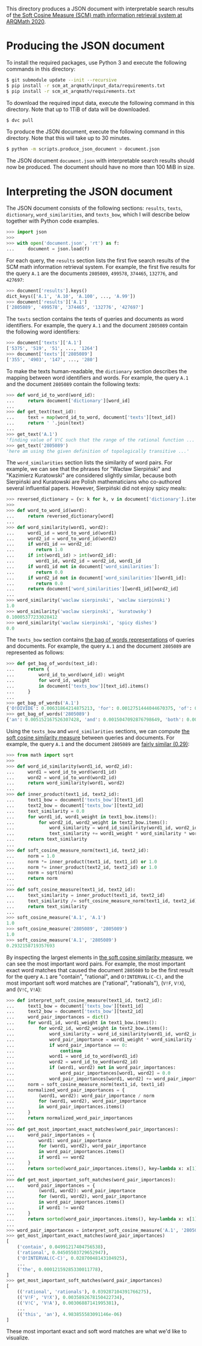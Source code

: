 This directory produces a JSON document with interpretable search results of
[the Soft Cosine Measure (SCM) math information retrieval system at ARQMath
2020][paper].

 [paper]: http://ceur-ws.org/Vol-2696/paper_235.pdf#page=10

# Producing the JSON document

To install the required packages, use Python 3 and execute the following
commands in this directory:

``` sh
$ git submodule update --init --recursive
$ pip install -r scm_at_arqmath/input_data/requirements.txt
$ pip install -r scm_at_arqmath/requirements.txt
```

To download the required input data, execute the following command in this
directory. Note that up to 1TiB of data will be downloaded.

``` sh
$ dvc pull
```

To produce the JSON document, execute the following command in this directory.
Note that this will take up to 30 minutes.

``` sh
$ python -m scripts.produce_json_document > document.json
```

The JSON document `document.json` with interpretable search results should now
be produced. The document should have no more than 100 MiB in size.

# Interpreting the JSON document

The JSON document consists of the following sections: `results`, `texts`,
`dictionary`, `word_similarities`, and `texts_bow`, which I will describe
below together with Python code examples.

``` python
>>> import json
>>>
>>> with open('document.json', 'rt') as f:
...     document = json.load(f)
```

For each query, the `results` section lists the first five search results
of the SCM math information retrieval system. For example, the first five
results for the query `A.1` are the documents `2805089`, `499578`, `374465`,
`132776`, and `427697`:

``` python
>>> document['results'].keys()
dict_keys(['A.1', 'A.10', 'A.100', ..., 'A.99'])
>>> document['results']['A.1']
['2805089', '499578', '374465', '132776', '427697']
```

The `texts` section contains the texts of queries and documents as word
identifiers.  For example, the query `A.1` and the document `2805089` contain
the following word identifiers:

``` python
>>> document['texts']['A.1']
['5375', '519', '51', ..., '1264']
>>> document['texts']['2805089']
['355', '4903', '147', ..., '280']
```

To make the texts human-readable, the `dictionary` section describes the
mapping between word identifiers and words. For example, the query `A.1` and
the document `2805089` contain the following texts:

``` python
>>> def word_id_to_word(word_id):
...     return document['dictionary'][word_id]
...
>>> def get_text(text_id):
...     text = map(word_id_to_word, document['texts'][text_id])
...     return ' '.join(text)
...
>>> get_text('A.1')
'finding value of V!C such that the range of the rational function ...'
>>> get_text('2805089')
'here am using the given definition of topologically transitive ...'
```

The `word_similarities` section lists the similarity of word pairs. For
example, we can see that the phrases for "Wacław Sierpiński" and "Kazimierz
Kuratowski" are considered slightly similar, because both Sierpiński and
Kuratowski are Polish mathematicians who co-authored several influential
papers. However, Sierpiński did not enjoy spicy meals:

``` python
>>> reversed_dictionary = {v: k for k, v in document['dictionary'].items()}
>>>
>>> def word_to_word_id(word):
...     return reversed_dictionary[word]
...
>>> def word_similarity(word1, word2):
...     word1_id = word_to_word_id(word1)
...     word2_id = word_to_word_id(word2)
...     if word1_id == word2_id:
...        return 1.0
...     if int(word1_id) > int(word2_id):
...        word1_id, word2_id = word2_id, word1_id
...     if word1_id not in document['word_similarities']:
...        return 0.0
...     if word2_id not in document['word_similarities'][word1_id]:
...        return 0.0
...     return document['word_similarities'][word1_id][word2_id]
...
>>> word_similarity('waclaw sierpinski', 'waclaw sierpinski')
1.0
>>> word_similarity('waclaw sierpinski', 'kuratowsky')
0.10005377233028412
>>> word_similarity('waclaw sierpinski', 'spicy dishes')
0.0
```

The `texts_bow` section contains [the bag of words representations][bow] of
queries and documents. For example, the query `A.1` and the document `2805089`
are represented as follows:

 [bow]: https://en.wikipedia.org/wiki/Bag-of-words_model

``` python
>>> def get_bag_of_words(text_id):
...     return {
...         word_id_to_word(word_id): weight
...         for word_id, weight
...         in document['texts_bow'][text_id].items()
...     }
...
>>> get_bag_of_words('A.1')
{'O!DIVIDE': 0.00631864214875213, 'for': 0.0012751444044670375, 'of': 0.0016497711588802603, ...} 
>>> get_bag_of_words('2805089')
{'an': 0.005152167526307428, 'and': 0.0015047092876798649, 'both': 0.0068842247445634165, ...}
```

Using the `texts_bow` and `word_similarities` sections, we can compute [the
soft cosine similarity measure][scm] between queries and documents. For
example, the query `A.1` and the document `2805089` are [fairly similar
(0.29)][landis-koch]:

 [landis-koch]: https://en.wikipedia.org/wiki/Cohen%27s_kappa#Interpreting_magnitude
 [scm]: https://en.wikipedia.org/wiki/Cosine_similarity#Soft_cosine_measure

``` python
>>> from math import sqrt
>>>
>>> def word_id_similarity(word1_id, word2_id):
...     word1 = word_id_to_word(word1_id)
...     word2 = word_id_to_word(word2_id)
...     return word_similarity(word1, word2)
...
>>> def inner_product(text1_id, text2_id):
...     text1_bow = document['texts_bow'][text1_id]
...     text2_bow = document['texts_bow'][text2_id]
...     text_similarity = 0.0
...     for word1_id, word1_weight in text1_bow.items():
...         for word2_id, word2_weight in text2_bow.items():
...             word_similarity = word_id_similarity(word1_id, word2_id)
...             text_similarity += word1_weight * word_similarity * word2_weight
...     return text_similarity
...
>>> def soft_cosine_measure_norm(text1_id, text2_id):
...     norm = 1.0
...     norm *= inner_product(text1_id, text1_id) or 1.0
...     norm *= inner_product(text2_id, text2_id) or 1.0
...     norm = sqrt(norm)
...     return norm
...
>>> def soft_cosine_measure(text1_id, text2_id):
...     text_similarity = inner_product(text1_id, text2_id)
...     text_similarity /= soft_cosine_measure_norm(text1_id, text2_id)
...     return text_similarity
...
>>> soft_cosine_measure('A.1', 'A.1')
1.0
>>> soft_cosine_measure('2805089', '2805089')
1.0
>>> soft_cosine_measure('A.1', '2805089')
0.2932158719357693
```

By inspecting the largest elements in [the soft cosine similarity
measure][scm], we can see the most important word pairs. For example, the most
important exact word matches that caused the document `2805089` to be the first
result for the query `A.1` are "contain", "rational", and `O!INTERVAL(C-C)`,
and the most important soft word matches are ("rational", "rationals"), (`V!F`,
`V!X`), and (`V!C`, `V!A`):


``` python
>>> def interpret_soft_cosine_measure(text1_id, text2_id):
...     text1_bow = document['texts_bow'][text1_id]
...     text2_bow = document['texts_bow'][text2_id]
...     word_pair_importances = dict()
...     for word1_id, word1_weight in text1_bow.items():
...         for word2_id, word2_weight in text2_bow.items():
...             word_similarity = word_id_similarity(word1_id, word2_id)
...             word_pair_importance = word1_weight * word_similarity * word2_weight
...             if word_pair_importance == 0:
...                 continue
...             word1 = word_id_to_word(word1_id)
...             word2 = word_id_to_word(word2_id)
...             if (word1, word2) not in word_pair_importances:
...                 word_pair_importances[word1, word2] = 0.0
...             word_pair_importances[word1, word2] += word_pair_importance
...     norm = soft_cosine_measure_norm(text1_id, text1_id)
...     normalized_word_pair_importances = {
...         (word1, word2): word_pair_importance / norm
...         for (word1, word2), word_pair_importance
...         in word_pair_importances.items()
...     }
...     return normalized_word_pair_importances
...
>>> def get_most_important_exact_matches(word_pair_importances):
...     word_pair_importances = {
...         word1: word_pair_importance
...         for (word1, word2), word_pair_importance
...         in word_pair_importances.items()
...         if word1 == word2
...     }
...     return sorted(word_pair_importances.items(), key=lambda x: x[1], reverse=True)
...
>>> def get_most_important_soft_matches(word_pair_importances):
...     word_pair_importances = {
...         (word1, word2): word_pair_importance
...         for (word1, word2), word_pair_importance
...         in word_pair_importances.items()
...         if word1 != word2
...     }
...     return sorted(word_pair_importances.items(), key=lambda x: x[1], reverse=True)
...
>>> word_pair_importances = interpret_soft_cosine_measure('A.1', '2805089')
>>> get_most_important_exact_matches(word_pair_importances)
[
    ('contain', 0.04991217404756538),
    ('rational', 0.04505503729652947),
    ('O!INTERVAL(C-C)', 0.02870048143104925),
    ...
    ('the', 0.00012159285330011778),
]
>>> get_most_important_soft_matches(word_pair_importances)
[
    (('rational', 'rationals'), 0.039287104391766275),
    (('V!F', 'V!X'), 0.0035892678150422734),
    (('V!C', 'V!A'), 0.00306887141995381),
    ...
    (('this', 'an'), 4.983855583091146e-06)
]
```

These most important exact and soft word matches are what we'd like to visualize.
